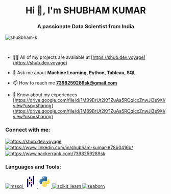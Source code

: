 <h1 align="center">Hi 👋, I'm SHUBHAM KUMAR</h1>
<h3 align="center">A passionate Data Scientist from India</h3>

<p align="left"> <img src="https://komarev.com/ghpvc/?username=shu8bham-k&label=Profile%20views&color=0e75b6&style=flat" alt="shu8bham-k" /> </p>

<p align="left"> <a href="https://twitter.com/" target="blank"><img src="https://img.shields.io/twitter/follow/?logo=twitter&style=for-the-badge" alt="" /></a> </p>

- 👨‍💻 All of my projects are available at [https://shub.dev.voyage](https://shub.dev.voyage)

- 💬 Ask me about **Machine Learning, Python, Tableau, SQL**

- 📫 How to reach me **7398259289sk@gmail.com**

- 📄 Know about my experiences [https://drive.google.com/file/d/1M89BrUt2Kf1ZuAa5ROqlcxZnwJi3e9XI/view?usp=sharing](https://drive.google.com/file/d/1M89BrUt2Kf1ZuAa5ROqlcxZnwJi3e9XI/view?usp=sharing)

<h3 align="left">Connect with me:</h3>
<p align="left">
<a href="https://dev.to/https://shub.dev.voyage" target="blank"><img align="center" src="https://raw.githubusercontent.com/rahuldkjain/github-profile-readme-generator/master/src/images/icons/Social/devto.svg" alt="https://shub.dev.voyage" height="30" width="40" /></a>
<a href="https://linkedin.com/in/shubham-kumar-878b0416b/" target="blank"><img align="center" src="https://raw.githubusercontent.com/rahuldkjain/github-profile-readme-generator/master/src/images/icons/Social/linked-in-alt.svg" alt="https://www.linkedin.com/in/shubham-kumar-878b0416b/" height="30" width="40" /></a>
<a href="https://www.hackerrank.com/7398259289sk" target="blank"><img align="center" src="https://raw.githubusercontent.com/rahuldkjain/github-profile-readme-generator/master/src/images/icons/Social/hackerrank.svg" alt="https://www.hackerrank.com/7398259289sk" height="30" width="40" /></a>
</p>

<h3 align="left">Languages and Tools:</h3>
<p align="left"> <a href="https://www.microsoft.com/en-us/sql-server" target="_blank" rel="noreferrer"> <img src="https://www.svgrepo.com/show/303229/microsoft-sql-server-logo.svg" alt="mssql" width="40" height="40"/> </a> <a href="https://pandas.pydata.org/" target="_blank" rel="noreferrer"> <img src="https://raw.githubusercontent.com/devicons/devicon/2ae2a900d2f041da66e950e4d48052658d850630/icons/pandas/pandas-original.svg" alt="pandas" width="40" height="40"/> </a> <a href="https://www.python.org" target="_blank" rel="noreferrer"> <img src="https://raw.githubusercontent.com/devicons/devicon/master/icons/python/python-original.svg" alt="python" width="40" height="40"/> </a> <a href="https://scikit-learn.org/" target="_blank" rel="noreferrer"> <img src="https://upload.wikimedia.org/wikipedia/commons/0/05/Scikit_learn_logo_small.svg" alt="scikit_learn" width="40" height="40"/> </a> <a href="https://seaborn.pydata.org/" target="_blank" rel="noreferrer"> <img src="https://seaborn.pydata.org/_images/logo-mark-lightbg.svg" alt="seaborn" width="40" height="40"/> </a> </p>


